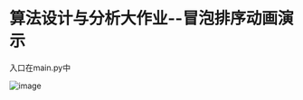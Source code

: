 # 算法设计与分析大作业--冒泡排序动画演示
入口在main.py中

![image](https://github.com/859900546/Bubble_Sort_UI/assets/140869051/5c96c129-78c4-41e4-a598-e190804ea91a)
